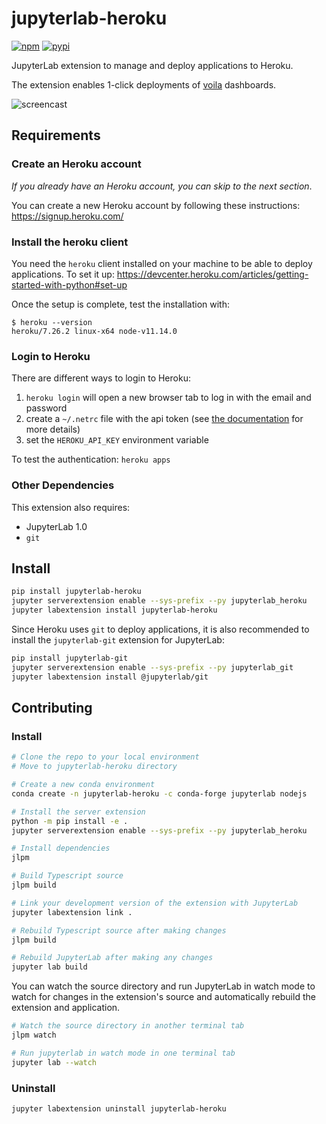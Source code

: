 # jupyterlab-heroku

[![npm](https://img.shields.io/npm/v/jupyterlab-heroku.svg?style=flat-square)](https://www.npmjs.com/package/jupyterlab-heroku)
[![pypi](https://img.shields.io/pypi/v/jupyterlab-heroku.svg?style=flat-square)](https://pypi.python.org/pypi/jupyterlab-heroku)

JupyterLab extension to manage and deploy applications to Heroku.

The extension enables 1-click deployments of [voila](https://github.com/QuantStack/voila) dashboards.

![screencast](https://user-images.githubusercontent.com/591645/61288265-0d00d680-a7c7-11e9-84ff-bb3a1ef2bfc5.gif)

## Requirements

### Create an Heroku account

_If you already have an Heroku account, you can skip to the next section_.

You can create a new Heroku account by following these instructions:
https://signup.heroku.com/

### Install the heroku client

You need the `heroku` client installed on your machine to be able to deploy applications. To set it up:
https://devcenter.heroku.com/articles/getting-started-with-python#set-up

Once the setup is complete, test the installation with:

```
$ heroku --version
heroku/7.26.2 linux-x64 node-v11.14.0
```

### Login to Heroku

There are different ways to login to Heroku:

1. `heroku login` will open a new browser tab to log in with the email and password
2. create a `~/.netrc` file with the api token (see [the documentation](https://devcenter.heroku.com/articles/authentication#usage-examples) for more details)
3. set the `HEROKU_API_KEY` environment variable

To test the authentication: `heroku apps`

### Other Dependencies

This extension also requires:

- JupyterLab 1.0
- `git`

## Install

```bash
pip install jupyterlab-heroku
jupyter serverextension enable --sys-prefix --py jupyterlab_heroku
jupyter labextension install jupyterlab-heroku
```

Since Heroku uses `git` to deploy applications, it is also recommended to install the `jupyterlab-git` extension for JupyterLab:

```bash
pip install jupyterlab-git
jupyter serverextension enable --sys-prefix --py jupyterlab_git
jupyter labextension install @jupyterlab/git
```

## Contributing

### Install

```bash
# Clone the repo to your local environment
# Move to jupyterlab-heroku directory

# Create a new conda environment
conda create -n jupyterlab-heroku -c conda-forge jupyterlab nodejs

# Install the server extension
python -m pip install -e .
jupyter serverextension enable --sys-prefix --py jupyterlab_heroku

# Install dependencies
jlpm

# Build Typescript source
jlpm build

# Link your development version of the extension with JupyterLab
jupyter labextension link .

# Rebuild Typescript source after making changes
jlpm build

# Rebuild JupyterLab after making any changes
jupyter lab build
```

You can watch the source directory and run JupyterLab in watch mode to watch for changes in the extension's source and automatically rebuild the extension and application.

```bash
# Watch the source directory in another terminal tab
jlpm watch

# Run jupyterlab in watch mode in one terminal tab
jupyter lab --watch
```

### Uninstall

```bash
jupyter labextension uninstall jupyterlab-heroku
```
